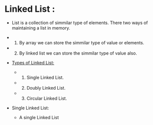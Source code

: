 # Linked List :
 - List is a collection of simmilar type of elements. There two ways of maintaining a list in memory.
  - 1. By array we can store the simmilar type of value or elements.
  - 2. By linked list we can store the simmilar type of value also. 

- <u>Types of Linked List:</u>
    - 1. Single Linked List. 
    - 2. Doubly Linked List.
    - 3. Circular Linked List.

 - Single Linked List:
    - A single Linked List 